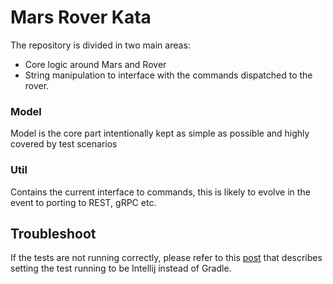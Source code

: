 Mars Rover Kata
==

The repository is divided in two main areas:

* Core logic around Mars and Rover
* String manipulation to interface with the commands dispatched to the rover.

### Model
Model is the core part intentionally kept as simple as possible and highly covered by test scenarios

### Util 
Contains the current interface to commands, this is likely to evolve in the event to porting to REST, gRPC etc.


## Troubleshoot

If the tests are not running correctly, please refer to
this [post](https://intellij-support.jetbrains.com/hc/en-us/community/posts/360006656399-Run-JUnit-test-from-within-class-test-NOT-GRADLE)
that describes setting the test running to be Intellij instead of Gradle.
